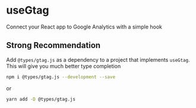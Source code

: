 # useGtag
Connect your React app to Google Analytics with a simple hook 

## Strong Recommendation
Add `@types/gtag.js` as a dependency to a project that implements `useGtag`. This will give you much better type completion
```bash
npm i @types/gtag.js --development --save
```
or
```bash
yarn add -D @types/gtag.js
```